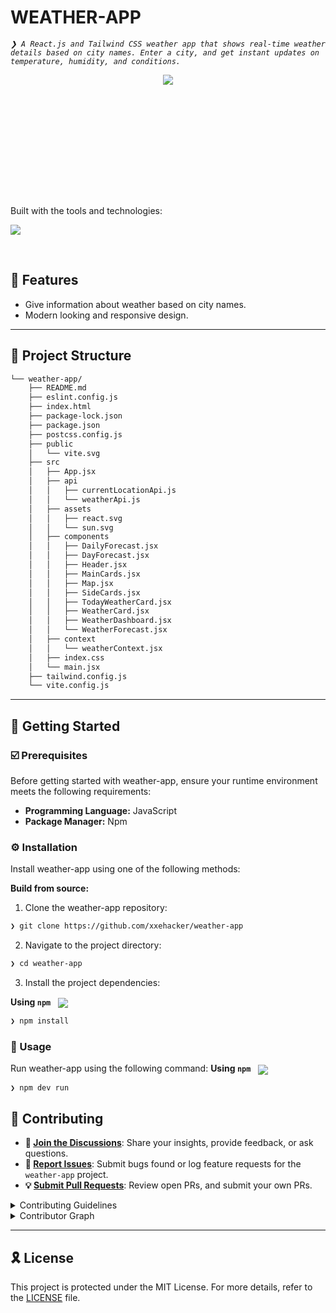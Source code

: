 <div align="left" style="position: relative;">

<h1>WEATHER-APP</h1>
<p align="left">
	<em><code>❯ A React.js and Tailwind CSS weather app that shows real-time weather details based on city names. Enter a city, and get instant updates on temperature, humidity, and conditions.</code></em>
</p>
<div style="width: 5%; height:5%;margin: 0 auto" align="center">
	<img src="https://uxwing.com/wp-content/themes/uxwing/download/weather/reainbow-icon.png"/>
</div>

<p align="left">
<p align="left">Built with the tools and technologies:</p>
<p align="left">
	<a href="https://skillicons.dev">
		<img src="https://skillicons.dev/icons?i=tailwindcss,html,react,vite,javascript,npm">
	</a></p>
</div>
<br clear="right">

## 👾 Features

- Give information about weather based on city names. 
- Modern looking and responsive design.
---

## 📁 Project Structure

```sh
└── weather-app/
    ├── README.md
    ├── eslint.config.js
    ├── index.html
    ├── package-lock.json
    ├── package.json
    ├── postcss.config.js
    ├── public
    │   └── vite.svg
    ├── src
    │   ├── App.jsx
    │   ├── api
    │   │   ├── currentLocationApi.js
    │   │   └── weatherApi.js
    │   ├── assets
    │   │   ├── react.svg
    │   │   └── sun.svg
    │   ├── components
    │   │   ├── DailyForecast.jsx
    │   │   ├── DayForecast.jsx
    │   │   ├── Header.jsx
    │   │   ├── MainCards.jsx
    │   │   ├── Map.jsx
    │   │   ├── SideCards.jsx
    │   │   ├── TodayWeatherCard.jsx
    │   │   ├── WeatherCard.jsx
    │   │   ├── WeatherDashboard.jsx
    │   │   └── WeatherForecast.jsx
    │   ├── context
    │   │   └── weatherContext.jsx
    │   ├── index.css
    │   └── main.jsx
    ├── tailwind.config.js
    └── vite.config.js
```

---
## 🚀 Getting Started

### ☑️ Prerequisites

Before getting started with weather-app, ensure your runtime environment meets the following requirements:

- **Programming Language:** JavaScript
- **Package Manager:** Npm


### ⚙️ Installation

Install weather-app using one of the following methods:

**Build from source:**

1. Clone the weather-app repository:
```sh
❯ git clone https://github.com/xxehacker/weather-app
```

2. Navigate to the project directory:
```sh
❯ cd weather-app
```

3. Install the project dependencies:


**Using `npm`** &nbsp; [<img align="center" src="https://img.shields.io/badge/npm-CB3837.svg?style={badge_style}&logo=npm&logoColor=white" />](https://www.npmjs.com/)

```sh
❯ npm install
```




### 🤖 Usage
Run weather-app using the following command:
**Using `npm`** &nbsp; [<img align="center" src="https://img.shields.io/badge/npm-CB3837.svg?style={badge_style}&logo=npm&logoColor=white" />](https://www.npmjs.com/)

```sh
❯ npm dev run
```


## 🔰 Contributing

- **💬 [Join the Discussions](https://github.com/xxehacker/weather-app/discussions)**: Share your insights, provide feedback, or ask questions.
- **🐛 [Report Issues](https://github.com/xxehacker/weather-app/issues)**: Submit bugs found or log feature requests for the `weather-app` project.
- **💡 [Submit Pull Requests](https://github.com/xxehacker/weather-app/blob/main/CONTRIBUTING.md)**: Review open PRs, and submit your own PRs.

<details closed>
<summary>Contributing Guidelines</summary>

1. **Fork the Repository**: Start by forking the project repository to your github account.
2. **Clone Locally**: Clone the forked repository to your local machine using a git client.
   ```sh
   git clone https://github.com/xxehacker/weather-app
   ```
3. **Create a New Branch**: Always work on a new branch, giving it a descriptive name.
   ```sh
   git checkout -b new-feature-x
   ```
4. **Make Your Changes**: Develop and test your changes locally.
5. **Commit Your Changes**: Commit with a clear message describing your updates.
   ```sh
   git commit -m 'Implemented new feature x.'
   ```
6. **Push to github**: Push the changes to your forked repository.
   ```sh
   git push origin new-feature-x
   ```
7. **Submit a Pull Request**: Create a PR against the original project repository. Clearly describe the changes and their motivations.
8. **Review**: Once your PR is reviewed and approved, it will be merged into the main branch. Congratulations on your contribution!
</details>

<details closed>
<summary>Contributor Graph</summary>
<br>
<p align="left">
   <a href="https://github.com{/xxehacker/weather-app/}graphs/contributors">
      <img src="https://contrib.rocks/image?repo=xxehacker/weather-app">
   </a>
</p>
</details>

---

## 🎗 License

This project is protected under the MIT License. For more details, refer to the [LICENSE](https://github.com/xxehacker/weather-app/blob/main/LICENSE) file.

